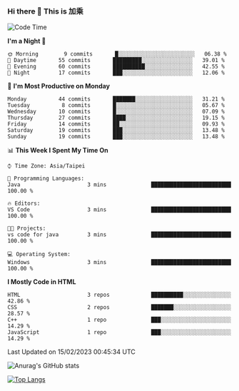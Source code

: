 ### Hi there 👋 This is 加乘



<!--START_SECTION:waka-->
![Code Time](http://img.shields.io/badge/Code%20Time-28%20mins-blue)

**I'm a Night 🦉** 

```text
🌞 Morning        9 commits       █░░░░░░░░░░░░░░░░░░░░░░░░   06.38 % 
🌆 Daytime       55 commits       █████████░░░░░░░░░░░░░░░░   39.01 % 
🌃 Evening       60 commits       ██████████░░░░░░░░░░░░░░░   42.55 % 
🌙 Night         17 commits       ███░░░░░░░░░░░░░░░░░░░░░░   12.06 % 

```
📅 **I'm Most Productive on Monday** 

```text
Monday          44 commits       ███████░░░░░░░░░░░░░░░░░░   31.21 % 
Tuesday          8 commits       █░░░░░░░░░░░░░░░░░░░░░░░░   05.67 % 
Wednesday       10 commits       █░░░░░░░░░░░░░░░░░░░░░░░░   07.09 % 
Thursday        27 commits       ████░░░░░░░░░░░░░░░░░░░░░   19.15 % 
Friday          14 commits       ██░░░░░░░░░░░░░░░░░░░░░░░   09.93 % 
Saturday        19 commits       ███░░░░░░░░░░░░░░░░░░░░░░   13.48 % 
Sunday          19 commits       ███░░░░░░░░░░░░░░░░░░░░░░   13.48 % 

```


📊 **This Week I Spent My Time On** 

```text
⌚︎ Time Zone: Asia/Taipei

💬 Programming Languages: 
Java                     3 mins              █████████████████████████   100.00 % 

🔥 Editors: 
VS Code                  3 mins              █████████████████████████   100.00 % 

🐱‍💻 Projects: 
vs code for java         3 mins              █████████████████████████   100.00 % 

💻 Operating System: 
Windows                  3 mins              █████████████████████████   100.00 % 

```

**I Mostly Code in HTML** 

```text
HTML                     3 repos             ██████████░░░░░░░░░░░░░░░   42.86 % 
CSS                      2 repos             ███████░░░░░░░░░░░░░░░░░░   28.57 % 
C++                      1 repo              ███░░░░░░░░░░░░░░░░░░░░░░   14.29 % 
JavaScript               1 repo              ███░░░░░░░░░░░░░░░░░░░░░░   14.29 % 

```



 Last Updated on 15/02/2023 00:45:34 UTC
<!--END_SECTION:waka-->


![Anurag's GitHub stats](https://github-readme-stats.vercel.app/api?username=40436michael&show_icons=true)

[![Top Langs](https://github-readme-stats.vercel.app/api/top-langs/?username=40436michael&layout=compact)](https://github.com/anuraghazra/github-readme-stats)



<!--
**40436michael/40436michael** is a ✨ _special_ ✨ repository because its `README.md` (this file) appears on your GitHub profile.

Here are some ideas to get you started:

- 🔭 I’m currently working on ...
- 🌱 I’m currently learning ...
- 👯 I’m looking to collaborate on ...
- 🤔 I’m looking for help with ...
- 💬 Ask me about ...
- 📫 How to reach me: ...
- 😄 Pronouns: ...
- ⚡ Fun fact: ...
-->

